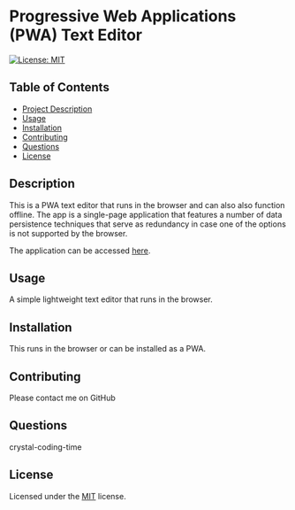 
# Progressive Web Applications (PWA) Text Editor

[![License: MIT](https://img.shields.io/badge/License-MIT-yellow.svg)](https://opensource.org/licenses/MIT)
    
## Table of Contents
- [Project Description](#Description)
- [Usage](#Usage)
- [Installation](#Installation)
- [Contributing](#Contributing)
- [Questions](#Questions)
- [License](#License)

## Description
This is a PWA text editor that runs in the browser and can also also function offline. The app is a single-page application that features a number of data persistence techniques that serve as redundancy in case one of the options is not supported by the browser. 

The application can be accessed [here](https://afternoon-ridge-66760.herokuapp.com/).

## Usage
A simple lightweight text editor that runs in the browser.

## Installation
This runs in the browser or can be installed as a PWA.

## Contributing
Please contact me on GitHub

## Questions
crystal-coding-time

## License
Licensed under the [MIT](https://choosealicense.com/licenses/mit/) license.
    